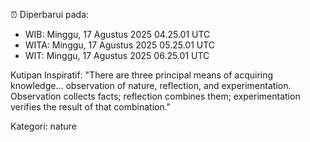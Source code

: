 ⏰ Diperbarui pada:
- WIB: Minggu, 17 Agustus 2025 04.25.01 UTC
- WITA: Minggu, 17 Agustus 2025 05.25.01 UTC
- WIT: Minggu, 17 Agustus 2025 06.25.01 UTC

Kutipan Inspiratif:
"There are three principal means of acquiring knowledge... observation of nature, reflection, and experimentation. Observation collects facts; reflection combines them; experimentation verifies the result of that combination."


Kategori: nature

